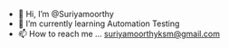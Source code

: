 - 👋 Hi, I’m @Suriyamoorthy
- 🌱 I’m currently learning Automation Testing
- 📫 How to reach me ... suriyamoorthyksm@gmail.com

<!---
Suriya-KSM/Suriya-KSM is a ✨ special ✨ repository because its `README.md` (this file) appears on your GitHub profile.
You can click the Preview link to take a look at your changes.
--->
